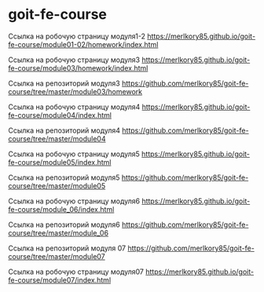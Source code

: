 # goit-fe-course
Ссылка на робочую страницу модуля1-2
https://merlkory85.github.io/goit-fe-course/module01-02/homework/index.html


Ссылка на робочую страницу модуля3
https://merlkory85.github.io/goit-fe-course/module03/homework/index.html

Ссылка на репозиторий модуля3
https://github.com/merlkory85/goit-fe-course/tree/master/module03/homework

Ссылка на робочую страницу модуля4
https://merlkory85.github.io/goit-fe-course/module04/index.html

Ссылка на репозиторий модуля4
https://github.com/merlkory85/goit-fe-course/tree/master/module04

Ссылка на робочую страницу модуля5
https://merlkory85.github.io/goit-fe-course/module05/index.html

Ссылка на репозиторий модуля5
https://github.com/merlkory85/goit-fe-course/tree/master/module05

Ссылка на робочую страницу модуля6
https://merlkory85.github.io/goit-fe-course/module_06/index.html

Ссылка на репозиторий модуля6
https://github.com/merlkory85/goit-fe-course/tree/master/module_06

Ссылка на репозиторий модуля 07
https://github.com/merlkory85/goit-fe-course/tree/master/module07

Ссылка на робочую страницу модуля07
https://merlkory85.github.io/goit-fe-course/module07/index.html
